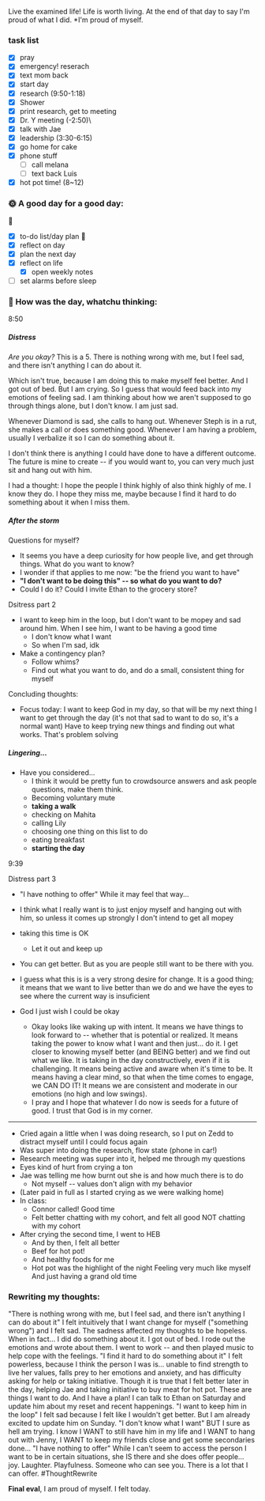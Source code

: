 
Live the examined life! Life is worth living. 
At the end of that day to say I'm proud of what I did. *I'm proud of myself.

### task list
- [x] pray
- [x] emergency! reserach
- [x] text mom back
- [x] start day
- [x] research (9:50-1:18)
- [x] Shower
- [x] print research, get to meeting
- [x] Dr. Y meeting (-2:50)\
- [x] talk with Jae
- [x] leadership (3:30-6:15)
- [x] go home for cake
- [x] phone stuff
	- [ ] call melana
	- [ ] text back Luis
- [x] hot pot time! (8~12)
### 🌞 A good day for a good day:
🌻
- [x] to-do list/day plan
🌼
- [x] reflect on day
- [x] plan the next day
- [x] reflect on life
	- [x] open weekly notes
- [ ] set alarms before sleep
### 📝 How was the day, whatchu thinking:

8:50
##### Distress
*Are you okay?*
	This is a 5. There is nothing wrong with me, but I feel sad, and there isn't anything I can do about it.

Which isn't true, because I am doing this to make myself feel better. And I got out of bed. 
But I am crying. So I guess that would feed back into my emotions of feeling sad. 
	I am thinking about how we aren't supposed to go through things alone, but I don't know. I am just sad.

Whenever Diamond is sad, she calls to hang out.
Whenever Steph is in a rut, she makes a call or does something good.
Whenever I am having a problem, usually I verbalize it so I can do something about it.

I don't think there is anything I could have done to have a different outcome. The future is mine to create -- if you would want to, you can very much just sit and hang out with him. 

I had a thought: I hope the people I think highly of also think highly of me. 
	I know they do. 
I hope they miss me, maybe because I find it hard to do something about it when I miss them.
##### After the storm
Questions for myself?
- It seems you have a deep curiosity for how people live, and get through things. What do you want to know?
- I wonder if that applies to me now: "be the friend you want to have"
- **"I don't want to be doing this" -- so what do you want to do?**
- Could I do it? Could I invite Ethan to the grocery store?

Dsitress part 2
- I want to keep him in the loop, but I don't want to be mopey and sad around him. When I see him, I want to be having a good time
	- I don't know what I want
	- So when I'm sad, idk
- Make a contingency plan?
	- Follow whims?
	- Find out what you want to do, and do a small, consistent thing for myself

Concluding thoughts:
- Focus today: 
	I want to keep God in my day, so that will be my next thing
	I want to get through the day (it's not that sad to want to do so, it's a normal want) 
		Have to keep trying new things and finding out what works. That's problem solving
	
##### Lingering...
- Have you considered...
	- I think it would be pretty fun to crowdsource answers and ask people questions, make them think. 
	- Becoming voluntary mute
	- **taking a walk**
	- checking on Mahita
	- calling Lily
	- choosing one thing on this list to do
	- eating breakfast
	- **starting the day**

9:39

Distress part 3
- "I have nothing to offer"
While it may feel that way...
- I think what I really want is to just enjoy myself and hanging out with him, so unless it comes up strongly I don't intend to get all mopey

- taking this time is OK
	- Let it out and keep up

- You can get better. But as you are people still want to be there with you.
- I guess what this is is a very strong desire for change. It is a good thing; it means that we want to live better than we do and we have the eyes to see where the current way is insuficient
- God I just wish I could be okay
	- Okay looks like waking up with intent. It means we have things to look forward to -- whether that is potential or realized. It means taking the power to know what I want and then just... do it. I get closer to knowing myself better (and BEING better) and we find out what we like. It is taking in the day constructively, even if it is challenging. It means being active and aware when it's time to be. It means having a clear mind, so that when the time comes to engage, we CAN DO IT! It means we are consistent and moderate in our emotions (no high and low swings).
	- I pray and I hope that whatever I do now is seeds for a future of good. I  trust that God is in my corner. 

---

- Cried again a little when I was doing research, so I put on Zedd to distract myself until I could focus again
- Was super into doing the research, flow state (phone in car!)
- Research meeting was super into it, helped me through my questions
- Eyes kind of hurt from crying a ton
- Jae was telling me how burnt out she is and how much there is to do
	- Not myself -- values don't align with my behavior
- (Later paid in full as I started crying as we were walking home)
- In class: 
	- Connor called! Good time
	- Felt better chatting with my cohort, and felt all good NOT chatting with my cohort
- After crying the second time, I went to HEB
	- And by then, I felt all better
	- Beef for hot pot!
	- And healthy foods for me
	- Hot pot was the highlight of the night
		Feeling very much like myself
		And just having a grand old time
### Rewriting my thoughts:
"There is nothing wrong with me, but I feel sad, and there isn't anything I can do about it" 
	I felt intuitively that I want change for myself ("something wrong") and I felt sad. The sadness affected my thoughts to be hopeless.
	When in fact... I did do something about it. I got out of bed. I rode out the emotions and wrote about them. I went to work -- and then played music to help cope with the feelings. 
"I find it hard to do something about it"
	I felt powerless, because I think the person I was is... unable to find strength to live her values, falls prey to her emotions and anxiety, and has difficulty asking for help or taking initiative.
	Though it is true that I felt better later in the day, helping Jae and taking initiative to buy meat for hot pot. These are things I want to do. And I have a plan! I can talk to Ethan on Saturday and update him about my reset and recent happenings.
"I want to keep him in the loop"
	I felt sad because I felt like I wouldn't get better. But I am already excited to update him on Sunday.
"I don't know what I want"
	BUT I sure as hell am trying. I know I WANT to still have him in my life and I WANT to hang out with Jenny, I WANT to keep my friends close and get some secondaries done...
"I have nothing to offer"
	While I can't seem to access the person I want to be in certain situations, she IS there and she does offer people... joy. Laughter. Playfulness. Someone who can see you. There is a lot that I can offer.
#ThoughtRewrite

**Final eval**, I am proud of myself. I felt today.
